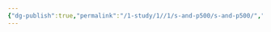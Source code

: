```yaml
---
{"dg-publish":true,"permalink":"/1-study/1//1/s-and-p500/s-and-p500/","created":"2025-01-27T12:12:30.322+09:00","updated":"2025-06-03T20:07:19.619+09:00"}
---
```


